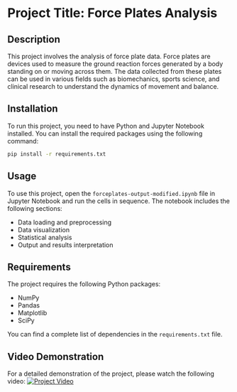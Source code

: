 
# Project Title: Force Plates Analysis

## Description
This project involves the analysis of force plate data. Force plates are devices used to measure the ground reaction forces generated by a body standing on or moving across them. The data collected from these plates can be used in various fields such as biomechanics, sports science, and clinical research to understand the dynamics of movement and balance.

## Installation
To run this project, you need to have Python and Jupyter Notebook installed. You can install the required packages using the following command:

```bash
pip install -r requirements.txt
```

## Usage
To use this project, open the `forceplates-output-modified.ipynb` file in Jupyter Notebook and run the cells in sequence. The notebook includes the following sections:
- Data loading and preprocessing
- Data visualization
- Statistical analysis
- Output and results interpretation

## Requirements
The project requires the following Python packages:
- NumPy
- Pandas
- Matplotlib
- SciPy

You can find a complete list of dependencies in the `requirements.txt` file.


## Video Demonstration
For a detailed demonstration of the project, please watch the following video:
[![Project Video](https://img.youtube.com/vi/bUm62iO9DWU/0.jpg)](https://youtu.be/bUm62iO9DWU)


